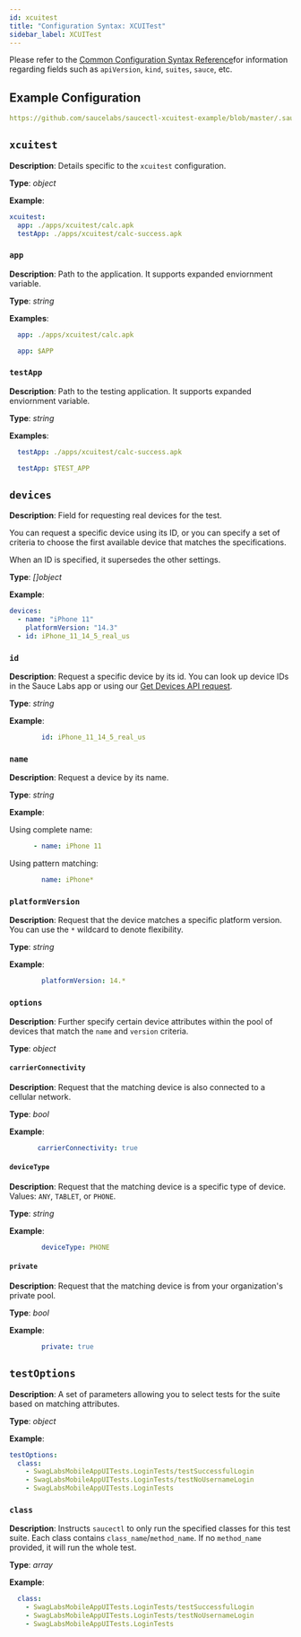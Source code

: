 ```yaml
---
id: xcuitest
title: "Configuration Syntax: XCUITest"
sidebar_label: XCUITest
---
```



Please refer to the [Common Configuration Syntax Reference](/testrunner-toolkit/configuration/common-syntax)for information regarding fields such as `apiVersion`, `kind`, `suites`, `sauce`, etc.

## Example Configuration

```yaml reference
https://github.com/saucelabs/saucectl-xcuitest-example/blob/master/.sauce/config.yml
```

## `xcuitest`

__Description__: Details specific to the `xcuitest` configuration.

__Type__: *object*

__Example__:
```yaml
xcuitest:
  app: ./apps/xcuitest/calc.apk
  testApp: ./apps/xcuitest/calc-success.apk
```

### `app`

__Description__: Path to the application. It supports expanded enviornment variable.

__Type__: *string*

__Examples__:
```yaml
  app: ./apps/xcuitest/calc.apk
```

```yaml
  app: $APP
```

### `testApp`

__Description__: Path to the testing application. It supports expanded enviornment variable.

__Type__: *string*

__Examples__:
```yaml
  testApp: ./apps/xcuitest/calc-success.apk
```

```yaml
  testApp: $TEST_APP
```

## `devices`

__Description__: Field for requesting real devices for the test.

You can request a specific device using its ID, or you can specify a set of criteria to choose the first available device that matches the specifications.

When an ID is specified, it supersedes the other settings.

__Type__: *[]object*

__Example__:
```yaml
devices:
  - name: "iPhone 11"
    platformVersion: "14.3"
  - id: iPhone_11_14_5_real_us
```

### `id`

__Description__: Request a specific device by its id. You can look up device IDs in the Sauce Labs app or using our [Get Devices API request](https://docs.saucelabs.com/dev/api/rdc#get-devices).

__Type__:  *string*

__Example__:

```yaml
        id: iPhone_11_14_5_real_us
```

### `name`

__Description__:  Request a device by its name.

__Type__:  *string*

__Example__:

Using complete name:
```yaml
      - name: iPhone 11
```

Using pattern matching:
```yaml
        name: iPhone*
```

### `platformVersion`

__Description__: Request that the device matches a specific platform version. You can use the `*` wildcard to denote flexibility.

__Type__:  *string*

__Example__:

```yaml
        platformVersion: 14.*
```

### `options`

__Description__:  Further specify certain device attributes within the pool of devices that match the `name` and `version` criteria.

__Type__: *object*

#### `carrierConnectivity`

__Description__: Request that the matching device is also connected to a cellular network.

__Type__:  *bool*

__Example__:

```yaml
       carrierConnectivity: true

```

#### `deviceType`

__Description__:  Request that the matching device is a specific type of device. Values:  `ANY`, `TABLET`, or `PHONE`.

__Type__:  *string*

__Example__:

```yaml
        deviceType: PHONE
```

#### `private`

__Description__: Request that the matching device is from your organization's private pool.

__Type__:  *bool*

__Example__:

```yaml
        private: true
```


## `testOptions`

__Description__: A set of parameters allowing you to select tests for the suite based on matching attributes.

__Type__: *object*

__Example__:
```yaml
testOptions:
  class:
    - SwagLabsMobileAppUITests.LoginTests/testSuccessfulLogin
    - SwagLabsMobileAppUITests.LoginTests/testNoUsernameLogin
    - SwagLabsMobileAppUITests.LoginTests
```

### `class`

__Description__: Instructs `saucectl` to only run the specified classes for this test suite. Each class contains `class_name`/`method_name`. If no `method_name` provided, it will run the whole test.

__Type__: *array*

__Example__:
```yaml
  class:
    - SwagLabsMobileAppUITests.LoginTests/testSuccessfulLogin
    - SwagLabsMobileAppUITests.LoginTests/testNoUsernameLogin
    - SwagLabsMobileAppUITests.LoginTests
```
